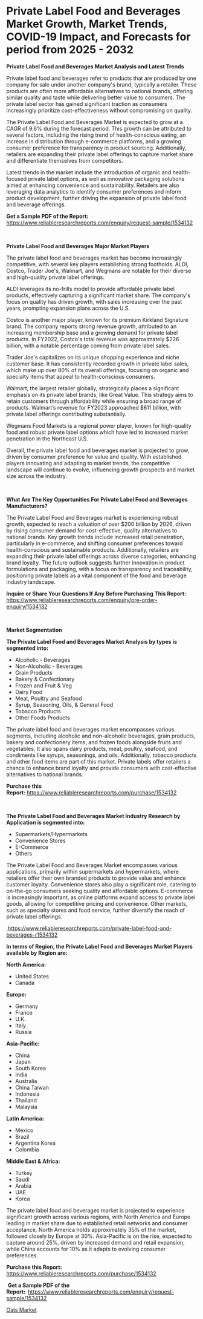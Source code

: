 <p><h1>Private Label Food and Beverages Market Growth, Market Trends, COVID-19 Impact, and Forecasts for period from 2025 - 2032</h1></p><p><strong>Private Label Food and Beverages Market Analysis and Latest Trends</strong></p>
<p><p>Private label food and beverages refer to products that are produced by one company for sale under another company's brand, typically a retailer. These products are often more affordable alternatives to national brands, offering similar quality and taste while delivering better value to consumers. The private label sector has gained significant traction as consumers increasingly prioritize cost-effectiveness without compromising on quality.</p><p>The Private Label Food and Beverages Market is expected to grow at a CAGR of 9.6% during the forecast period. This growth can be attributed to several factors, including the rising trend of health-conscious eating, an increase in distribution through e-commerce platforms, and a growing consumer preference for transparency in product sourcing. Additionally, retailers are expanding their private label offerings to capture market share and differentiate themselves from competitors.</p><p>Latest trends in the market include the introduction of organic and health-focused private label options, as well as innovative packaging solutions aimed at enhancing convenience and sustainability. Retailers are also leveraging data analytics to identify consumer preferences and inform product development, further driving the expansion of private label food and beverage offerings.</p></p>
<p><strong>Get a Sample PDF of the Report:&nbsp;</strong> <a href="https://www.reliableresearchreports.com/enquiry/request-sample/1534132?utm_campaign=2333&utm_medium=2&utm_source=Github&utm_content=ia&utm_term=14022025&utm_id=private-label-food-and-beverages">https://www.reliableresearchreports.com/enquiry/request-sample/1534132</a></p>
<p>&nbsp;</p>
<p><strong>Private Label Food and Beverages Major Market Players</strong></p>
<p><p>The private label food and beverages market has become increasingly competitive, with several key players establishing strong footholds. ALDI, Costco, Trader Joe's, Walmart, and Wegmans are notable for their diverse and high-quality private label offerings.</p><p>ALDI leverages its no-frills model to provide affordable private label products, effectively capturing a significant market share. The company's focus on quality has driven growth, with sales increasing over the past years, prompting expansion plans across the U.S.</p><p>Costco is another major player, known for its premium Kirkland Signature brand. The company reports strong revenue growth, attributed to an increasing membership base and a growing demand for private label products. In FY2022, Costco's total revenue was approximately $226 billion, with a notable percentage coming from private label sales.</p><p>Trader Joe's capitalizes on its unique shopping experience and niche customer base. It has consistently recorded growth in private label sales, which make up over 80% of its overall offerings, focusing on organic and specialty items that appeal to health-conscious consumers.</p><p>Walmart, the largest retailer globally, strategically places a significant emphasis on its private label brands, like Great Value. This strategy aims to retain customers through affordability while ensuring a broad range of products. Walmart’s revenue for FY2023 approached $611 billion, with private label offerings contributing substantially.</p><p>Wegmans Food Markets is a regional power player, known for high-quality food and robust private label options which have led to increased market penetration in the Northeast U.S. </p><p>Overall, the private label food and beverages market is projected to grow, driven by consumer preference for value and quality. With established players innovating and adapting to market trends, the competitive landscape will continue to evolve, influencing growth prospects and market size across the industry.</p></p>
<p>&nbsp;</p>
<p><strong>What Are The Key Opportunities For Private Label Food and Beverages Manufacturers?</strong></p>
<p><p>The Private Label Food and Beverages market is experiencing robust growth, expected to reach a valuation of over $200 billion by 2026, driven by rising consumer demand for cost-effective, quality alternatives to national brands. Key growth trends include increased retail penetration, particularly in e-commerce, and shifting consumer preferences toward health-conscious and sustainable products. Additionally, retailers are expanding their private label offerings across diverse categories, enhancing brand loyalty. The future outlook suggests further innovation in product formulations and packaging, with a focus on transparency and traceability, positioning private labels as a vital component of the food and beverage industry landscape.</p></p>
<p><strong>Inquire or Share Your Questions If Any Before Purchasing This Report:</strong> <a href="https://www.reliableresearchreports.com/enquiry/pre-order-enquiry/1534132?utm_campaign=2333&utm_medium=2&utm_source=Github&utm_content=ia&utm_term=14022025&utm_id=private-label-food-and-beverages">https://www.reliableresearchreports.com/enquiry/pre-order-enquiry/1534132</a></p>
<p>&nbsp;</p>
<p><strong>Market Segmentation</strong></p>
<p><strong>The Private Label Food and Beverages Market Analysis by types is segmented into:</strong></p>
<p><ul><li>Alcoholic - Beverages</li><li>Non-Alcoholic - Beverages</li><li>Grain Products</li><li>Bakery & Confectionary</li><li>Frozen and Fruit & Veg</li><li>Dairy Food</li><li>Meat, Poultry and Seafood</li><li>Syrup, Seasoning, Oils, & General Food</li><li>Tobacco Products</li><li>Other Foods Products</li></ul></p>
<p><p>The private label food and beverages market encompasses various segments, including alcoholic and non-alcoholic beverages, grain products, bakery and confectionery items, and frozen foods alongside fruits and vegetables. It also spans dairy products, meat, poultry, seafood, and condiments like syrups, seasonings, and oils. Additionally, tobacco products and other food items are part of this market. Private labels offer retailers a chance to enhance brand loyalty and provide consumers with cost-effective alternatives to national brands.</p></p>
<p><strong>Purchase this Report:&nbsp;</strong><a href="https://www.reliableresearchreports.com/purchase/1534132?utm_campaign=2333&utm_medium=2&utm_source=Github&utm_content=ia&utm_term=14022025&utm_id=private-label-food-and-beverages">https://www.reliableresearchreports.com/purchase/1534132</a></p>
<p>&nbsp;</p>
<p><strong>The Private Label Food and Beverages Market Industry Research by Application is segmented into:</strong></p>
<p><ul><li>Supermarkets/Hypermarkets</li><li>Convenience Stores</li><li>E-Commerce</li><li>Others</li></ul></p>
<p><p>The Private Label Food and Beverages Market encompasses various applications, primarily within supermarkets and hypermarkets, where retailers offer their own branded products to provide value and enhance customer loyalty. Convenience stores also play a significant role, catering to on-the-go consumers seeking quality and affordable options. E-commerce is increasingly important, as online platforms expand access to private label goods, allowing for competitive pricing and convenience. Other markets, such as specialty stores and food service, further diversify the reach of private label offerings.</p></p>
<p><a href="https://www.reliableresearchreports.com/private-label-food-and-beverages-r1534132?utm_campaign=2333&utm_medium=2&utm_source=Github&utm_content=ia&utm_term=14022025&utm_id=private-label-food-and-beverages">&nbsp;https://www.reliableresearchreports.com/private-label-food-and-beverages-r1534132</a></p>
<p><strong>In terms of Region, the Private Label Food and Beverages Market Players available by Region are:</strong></p>
<p>
    <p> <strong> North America: </strong>
        <ul>
            <li>United States</li>
            <li>Canada</li>
        </ul>
        </p> 
    <p> <strong> Europe: </strong>
        <ul>
            <li>Germany</li>
            <li>France</li>
            <li>U.K.</li>
            <li>Italy</li>
            <li>Russia</li>
        </ul>
        </p> 
    <p> <strong> Asia-Pacific: </strong>
        <ul>
            <li>China</li>
            <li>Japan</li>
            <li>South Korea</li>
            <li>India</li>
            <li>Australia</li>
            <li>China Taiwan</li>
            <li>Indonesia</li>
            <li>Thailand</li>
            <li>Malaysia</li>
        </ul>
        </p> 
    <p> <strong> Latin America: </strong>
        <ul>
            <li>Mexico</li>
            <li>Brazil</li>
            <li>Argentina Korea</li>
            <li>Colombia</li>
        </ul>
        </p> 
    <p> <strong> Middle East & Africa: </strong>
        <ul>
            <li>Turkey</li>
            <li>Saudi</li>
            <li>Arabia</li>
            <li>UAE</li>
            <li>Korea</li>
        </ul>
    </p>
    </p>
<p><p>The private label food and beverages market is projected to experience significant growth across various regions, with North America and Europe leading in market share due to established retail networks and consumer acceptance. North America holds approximately 35% of the market, followed closely by Europe at 30%. Asia-Pacific is on the rise, expected to capture around 25%, driven by increased demand and retail expansion, while China accounts for 10% as it adapts to evolving consumer preferences.</p></p>
<p><strong>Purchase this Report: </strong><a href="https://www.reliableresearchreports.com/purchase/1534132?utm_campaign=2333&utm_medium=2&utm_source=Github&utm_content=ia&utm_term=14022025&utm_id=private-label-food-and-beverages">https://www.reliableresearchreports.com/purchase/1534132</a></p>
<p>&nbsp;<strong>Get a Sample PDF of the Report:&nbsp;&nbsp;</strong><a href="https://www.reliableresearchreports.com/enquiry/request-sample/1534132?utm_campaign=2333&utm_medium=2&utm_source=Github&utm_content=ia&utm_term=14022025&utm_id=private-label-food-and-beverages">https://www.reliableresearchreports.com/enquiry/request-sample/1534132</a></p>
<p><strong></strong></p>
<p><p><a href="https://github.com/yankimber90yankim/Market-Research-Report-List-1/blob/main/oats-market.md?utm_campaign=2333&utm_medium=2&utm_source=Github&utm_content=ia&utm_term=14022025&utm_id=private-label-food-and-beverages">Oats Market</a></p></p>